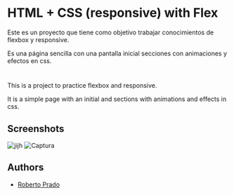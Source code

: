 
# HTML + CSS (responsive) with Flex

Este es un proyecto que tiene como objetivo trabajar conocimientos de flexbox y responsive.

Es una página sencilla con una pantalla inicial secciones con animaciones y efectos en css.

#

This is a project to practice flexbox and responsive.

It is a simple page with an initial and sections with animations and effects in css.




## Screenshots
![jijh](https://user-images.githubusercontent.com/38353024/119827828-dbe0a980-bef9-11eb-8418-fda94c98d9b7.gif)
![Captura](https://user-images.githubusercontent.com/38353024/118358597-d68d7180-b57f-11eb-906b-bfaebad90961.JPG)


  
## Authors

- [Roberto Prado](https://github.com/Roberto12586/)

  
